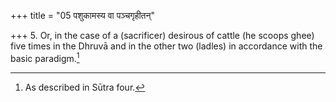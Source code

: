 +++
title = "05 पशुकामस्य वा पञ्चगृहीतन्"

+++
5. Or, in the case of a (sacrificer) desirous of cattle (he scoops ghee) five times in the Dhruvā and in the other two (ladles) in accordance with the basic paradigm.[^1]  

[^1]: As described in Sūtra four.  
